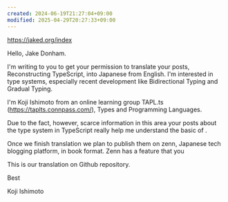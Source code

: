 ```yaml
---
created: 2024-06-19T21:27:04+09:00
modified: 2025-04-29T20:27:33+09:00
---
```


https://jaked.org/index

Hello, Jake Donham. 

I'm writing to you to get your permission to translate your posts, Reconstructing TypeScript, into Japanese from English. I'm interested in type systems, especially recent development like Bidirectional Typing and Gradual Typing.

I'm Koji Ishimoto from an online learning group TAPL.ts (https://taplts.connpass.com/), Types and Programming Languages.

Due to the fact, however, scarce information in this area your posts about the type system in TypeScript really help me understand the basic of .

Once we finish translation we plan to publish them on zenn, Japanese tech blogging platform, in book format. Zenn has a feature that you 

This is our translation on Github repository.

Best

Koji Ishimoto

